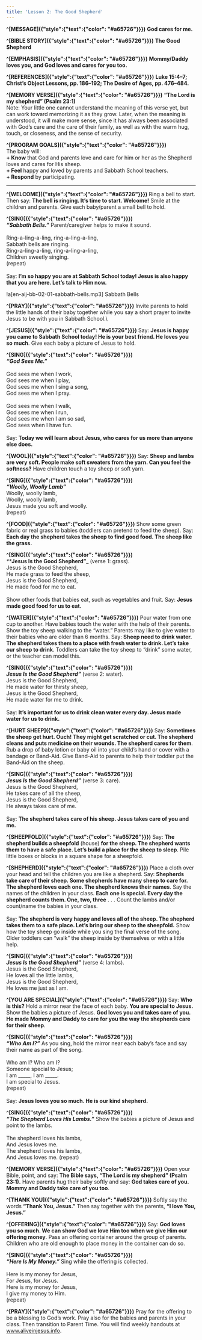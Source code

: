 ```yaml
---
title: 'Lesson 2: The Good Shepherd'
---
```


**^[MESSAGE]({"style":{"text":{"color": "#a65726"}}})** **God cares for me.**

**^[BIBLE STORY]({"style":{"text":{"color": "#a65726"}}})** **The Good Shepherd**

**^[EMPHASIS]({"style":{"text":{"color": "#a65726"}}})** **Mommy/Daddy loves you, and God loves and cares for you too.**

**^[REFERENCES]({"style":{"text":{"color": "#a65726"}}})** **Luke 15:4–7; Christ’s Object Lessons, pp. 186–192; The Desire of Ages, pp. 476–484.**

**^[MEMORY VERSE]({"style":{"text":{"color": "#a65726"}}})** **“The Lord is my shepherd” (Psalm 23:1)**\
Note: Your little one cannot understand the meaning of this verse yet, but can work toward memorizing it as they grow. Later, when the meaning is understood, it will make more sense, since it has always been associated with God’s care and the care of their family, as well as with the warm hug, touch, or closeness, and the sense of security.

**^[PROGRAM GOALS]({"style":{"text":{"color": "#a65726"}}})**\
The baby will:\
**+ Know** that God and parents love and care for him or her as the Shepherd loves and cares for His sheep.\
**+ Feel** happy and loved by parents and Sabbath School teachers.\
**+ Respond** by participating.

---

**^[WELCOME]({"style":{"text":{"color": "#a65726"}}})** Ring a bell to start. Then say: **The bell is ringing. It’s time to start. Welcome!** Smile at the children and parents. Give each baby/parent a small bell to hold.

**^[SING]({"style":{"text":{"color": "#a65726"}}})**\
_**“Sabbath Bells.”**_ Parent/caregiver helps to make it sound.\
\
Ring-a-ling-a-ling, ring-a-ling-a-ling,\
Sabbath bells are ringing.\
Ring-a-ling-a-ling, ring-a-ling-a-ling,\
Children sweetly singing.\
(repeat)\
\
Say: **I’m so happy you are at Sabbath School today! Jesus is also happy that you are here. Let’s talk to Him now.**

!a[en-aij-bb-02-01-sabbath-bells.mp3] Sabbath Bells

**^[PRAY]({"style":{"text":{"color": "#a65726"}}})** Invite parents to hold the little hands of their baby together while you say a short prayer to invite Jesus to be with you in Sabbath School.\

**^[JESUS]({"style":{"text":{"color": "#a65726"}}})** Say: **Jesus is happy you came to Sabbath School today! He is your best friend. He loves you so much**. Give each baby a picture of Jesus to hold.

**^[SING]({"style":{"text":{"color": "#a65726"}}})**\
_**“God Sees Me.”**_\
\
God sees me when I work,\
God sees me when I play,\
God sees me when I sing a song,\
God sees me when I pray.\
\
God sees me when I walk,\
God sees me when I run,\
God sees me when I am so sad,\
God sees when I have fun.\
\
Say: **Today we will learn about Jesus, who cares for us more than anyone else does.**

**^[WOOL]({"style":{"text":{"color": "#a65726"}}})** Say: **Sheep and lambs are very soft. People make soft sweaters from the yarn. Can you feel the softness?** Have children touch a toy sheep or soft yarn.

**^[SING]({"style":{"text":{"color": "#a65726"}}})**\
_**“Woolly, Woolly Lamb”**_\
Woolly, woolly lamb,\
Woolly, woolly lamb,\
Jesus made you soft and woolly.\
(repeat)

**^[FOOD]({"style":{"text":{"color": "#a65726"}}})** Show some green fabric or real grass to babies (toddlers can pretend to feed the sheep). Say: **Each day the shepherd takes the sheep to find good food. The sheep like the grass.**

**^[SING]({"style":{"text":{"color": "#a65726"}}})**\
_**_**Jesus Is the Good Shepherd”**_ (verse 1: grass).
\
Jesus is the Good Shepherd,\
He made grass to feed the sheep,\
Jesus is the Good Shepherd,\
He made food for me to eat.\
\
Show other foods that babies eat, such as vegetables and fruit. Say: **Jesus made good food for us to eat.**

**^[WATER]({"style":{"text":{"color": "#a65726"}}})** Pour water from one cup to another. Have babies touch the water with the help of their parents. Show the toy sheep walking to the “water.” Parents may like to give water to their babies who are older than 6 months. Say: **Sheep need to drink water. The shepherd takes them to a place with fresh water to drink. Let’s take our sheep to drink**. Toddlers can take the toy sheep to “drink” some water, or the teacher can model this.

**^[SING]({"style":{"text":{"color": "#a65726"}}})**\
_**Jesus Is the Good Shepherd”**_ (verse 2: water).
\
Jesus is the Good Shepherd,\
He made water for thirsty sheep,\
Jesus is the Good Shepherd,\
He made water for me to drink.\
\
Say: **It’s important for us to drink clean water every day. Jesus made water for us to drink.**

**^[HURT SHEEP]({"style":{"text":{"color": "#a65726"}}})** Say: **Sometimes the sheep get hurt. Ouch! They might get scratched or cut. The shepherd cleans and puts medicine on their wounds. The shepherd cares for them**. Rub a drop of baby lotion or baby oil into your child’s hand or cover with a bandage or Band-Aid. Give Band-Aid to parents to help their toddler put the Band-Aid on the sheep.

**^[SING]({"style":{"text":{"color": "#a65726"}}})**\
_**Jesus Is the Good Shepherd”**_ (verse 3: care).
\
Jesus is the Good Shepherd,\
He takes care of all the sheep,\
Jesus is the Good Shepherd,\
He always takes care of me.\
\
Say: **The shepherd takes care of his sheep. Jesus takes care of you and me.**

**^[SHEEPFOLD]({"style":{"text":{"color": "#a65726"}}})** Say: **The shepherd builds a sheepfold** (house) **for the sheep. The shepherd wants them to have a safe place. Let’s build a place for the sheep to sleep**. Pile little boxes or blocks in a square shape for a sheepfold.

**^[SHEPHERD]({"style":{"text":{"color": "#a65726"}}})** Place a cloth over your head and tell the children you are like a shepherd. Say: **Shepherds take care of their sheep. Some shepherds have many sheep to care for. The shepherd loves each one. The shepherd knows their names**. Say the names of the children in your class. **Each one is special. Every day the shepherd counts them. One, two, three** . . . Count the lambs and/or count/name the babies in your class.\
\
Say: **The shepherd is very happy and loves all of the sheep. The shepherd takes them to a safe place. Let’s bring our sheep to the sheepfold.** Show how the toy sheep go inside while you sing the final verse of the song. Older toddlers can “walk” the sheep inside by themselves or with a little help.

**^[SING]({"style":{"text":{"color": "#a65726"}}})**\
_**Jesus Is the Good Shepherd”**_ (verse 4: lambs).
\
Jesus is the Good Shepherd,\
He loves all the little lambs,\
Jesus is the Good Shepherd,\
He loves me just as I am.

**^[YOU ARE SPECIAL]({"style":{"text":{"color": "#a65726"}}})** Say: **Who is this?** Hold a mirror near the face of each baby. **You are special to Jesus.** Show the babies a picture of Jesus. **God loves you and takes care of you. He made Mommy and Daddy to care for you the way the shepherds care for their sheep**.

**^[SING]({"style":{"text":{"color": "#a65726"}}})**\
_**“Who Am I?”**_ As you sing, hold the mirror near each baby’s face and say their name as part of the song.\
\
Who am I? Who am I?\
Someone special to Jesus;\
I am _____, I am _____.\
I am special to Jesus.\
(repeat)\
\
Say: **Jesus loves you so much. He is our kind shepherd.**

**^[SING]({"style":{"text":{"color": "#a65726"}}})**\
_**“The Shepherd Loves His Lambs.”**_ Show the babies a picture of Jesus and point to the lambs.\
\
The shepherd loves his lambs,\
And Jesus loves me.\
The shepherd loves his lambs,\
And Jesus loves me.
(repeat)

**^[MEMORY VERSE]({"style":{"text":{"color": "#a65726"}}})** Open your Bible, point, and say: **The Bible says, “The Lord is my shepherd” (Psalm 23:1).** Have parents hug their baby softly and say: **God takes care of you. Mommy and Daddy take care of you too**.

**^[THANK YOU]({"style":{"text":{"color": "#a65726"}}})** Softly say the words **“Thank You, Jesus.”** Then say together with the parents, **“I love You, Jesus.”**

**^[OFFERING]({"style":{"text":{"color": "#a65726"}}})** Say: **God loves you so much. We can show God we love Him too when we give Him our offering money**. Pass an offering container around the group of parents. Children who are old enough to place money in the container can do so.

**^[SING]({"style":{"text":{"color": "#a65726"}}})**\
_**“Here Is My Money.”**_ Sing while the offering is collected.\
\
Here is my money for Jesus,\
For Jesus, for Jesus.\
Here is my money for Jesus,\
I give my money to Him.\
(repeat)

**^[PRAY]({"style":{"text":{"color": "#a65726"}}})** Pray for the offering to be a blessing to God’s work. Pray also for the babies and parents in your class. Then transition to Parent Time. You will find weekly handouts at www.aliveinjesus.info.
